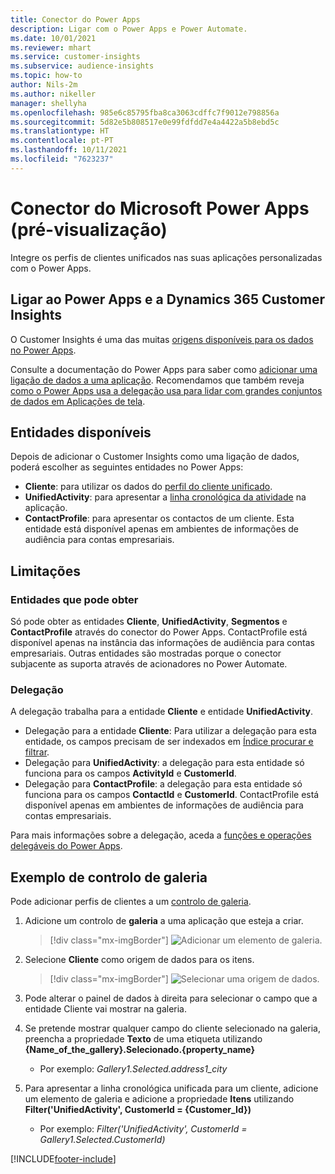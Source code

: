 ```yaml
---
title: Conector do Power Apps
description: Ligar com o Power Apps e Power Automate.
ms.date: 10/01/2021
ms.reviewer: mhart
ms.service: customer-insights
ms.subservice: audience-insights
ms.topic: how-to
author: Nils-2m
ms.author: nikeller
manager: shellyha
ms.openlocfilehash: 985e6c85795fba8ca3063cdffc7f9012e798856a
ms.sourcegitcommit: 5d82e5b808517e0e99fdfdd7e4a4422a5b8ebd5c
ms.translationtype: HT
ms.contentlocale: pt-PT
ms.lasthandoff: 10/11/2021
ms.locfileid: "7623237"
---
```

# <a name="microsoft-power-apps-connector-preview"></a>Conector do Microsoft Power Apps (pré-visualização)

Integre os perfis de clientes unificados nas suas aplicações personalizadas com o Power Apps.

## <a name="connect-power-apps-and-dynamics-365-customer-insights"></a>Ligar ao Power Apps e a Dynamics 365 Customer Insights

O Customer Insights é uma das muitas [origens disponíveis para os dados no Power Apps](/powerapps/maker/canvas-apps/working-with-data-sources).

Consulte a documentação do Power Apps para saber como [adicionar uma ligação de dados a uma aplicação](/powerapps/maker/canvas-apps/add-data-connection). Recomendamos que também reveja [como o Power Apps usa a delegação usa para lidar com grandes conjuntos de dados em Aplicações de tela](/powerapps/maker/canvas-apps/delegation-overview).

## <a name="available-entities"></a>Entidades disponíveis

Depois de adicionar o Customer Insights como uma ligação de dados, poderá escolher as seguintes entidades no Power Apps:

- **Cliente**: para utilizar os dados do [perfil do cliente unificado](customer-profiles.md).
- **UnifiedActivity**: para apresentar a [linha cronológica da atividade](activities.md) na aplicação.
- **ContactProfile**: para apresentar os contactos de um cliente. Esta entidade está disponível apenas em ambientes de informações de audiência para contas empresariais.

## <a name="limitations"></a>Limitações

### <a name="retrievable-entities"></a>Entidades que pode obter

Só pode obter as entidades **Cliente**, **UnifiedActivity**, **Segmentos** e **ContactProfile** através do conector do Power Apps. ContactProfile está disponível apenas na instância das informações de audiência para contas empresariais. Outras entidades são mostradas porque o conector subjacente as suporta através de acionadores no Power Automate.

### <a name="delegation"></a>Delegação

A delegação trabalha para a entidade **Cliente** e entidade **UnifiedActivity**. 

- Delegação para a entidade **Cliente**: Para utilizar a delegação para esta entidade, os campos precisam de ser indexados em [Índice procurar e filtrar](search-filter-index.md).  
- Delegação para **UnifiedActivity**: a delegação para esta entidade só funciona para os campos **ActivityId** e **CustomerId**.  
- Delegação para **ContactProfile**: a delegação para esta entidade só funciona para os campos **ContactId** e **CustomerId**. ContactProfile está disponível apenas em ambientes de informações de audiência para contas empresariais.

Para mais informações sobre a delegação, aceda a [funções e operações delegáveis do Power Apps](/powerapps/maker/canvas-apps/delegation-overview). 

## <a name="example-gallery-control"></a>Exemplo de controlo de galeria

Pode adicionar perfis de clientes a um [controlo de galeria](/powerapps/maker/canvas-apps/add-gallery).

1. Adicione um controlo de **galeria** a uma aplicação que esteja a criar.

    > [!div class="mx-imgBorder"]
    > ![Adicionar um elemento de galeria.](media/connector-powerapps9.png "Adicione um elemento de galeria.")

2. Selecione **Cliente** como origem de dados para os itens.

    > [!div class="mx-imgBorder"]
    > ![Selecionar uma origem de dados.](media/choose-datasource-powerapps.png "Selecione uma origem de dados.")

3. Pode alterar o painel de dados à direita para selecionar o campo que a entidade Cliente vai mostrar na galeria.

4. Se pretende mostrar qualquer campo do cliente selecionado na galeria, preencha a propriedade **Texto** de uma etiqueta utilizando **{Name_of_the_gallery}.Selecionado.{property_name}**  
    - Por exemplo: _Gallery1.Selected.address1_city_

5. Para apresentar a linha cronológica unificada para um cliente, adicione um elemento de galeria e adicione a propriedade **Itens** utilizando **Filter('UnifiedActivity', CustomerId = {Customer_Id})**  
    - Por exemplo: _Filter('UnifiedActivity', CustomerId = Gallery1.Selected.CustomerId)_


[!INCLUDE[footer-include](../includes/footer-banner.md)]
